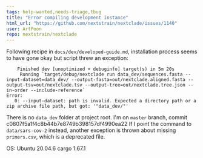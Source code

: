 ```yaml
---
tags: help-wanted,needs-triage,tbug
title: "Error compiling development instance"
html_url: "https://github.com/nextstrain/nextclade/issues/1140"
user: ArtPoon
repo: nextstrain/nextclade
---
```


Following recipe in `docs/dev/developed-guide.md`, installation process seems to have gone okay but script threw an exception:
```
    Finished dev [unoptimized + debuginfo] target(s) in 5m 20s
     Running `target/debug/nextclade run data_dev/sequences.fasta --input-dataset=data_dev/ --output-fasta=out/nextclade.aligned.fasta --output-tsv=out/nextclade.tsv --output-tree=out/nextclade.tree.json --in-order --include-reference`
Error: 
   0: --input-dataset: path is invalid. Expected a directory path or a zip archive file path, but got: '"data_dev/"'
```
There is no `data_dev` folder at project root.  I'm on `master` branch, commit c0807f5a1f4c8b44b7e8749b398157df4990ea22
If I point the command to `data/sars-cov-2` instead, another exception is thrown about missing `primers.csv`, which is a deprecated file.  

OS: Ubuntu 20.04.6
cargo 1.67.1